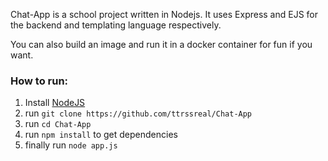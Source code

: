 Chat-App is a school project written in Nodejs. It uses Express and EJS for the backend and templating language respectively.

You can also build an image and run it in a docker container for fun if you want.

### How to run:
1. Install [NodeJS](https://nodejs.org/en/)
2. run `git clone https://github.com/ttrssreal/Chat-App`
3. run `cd Chat-App`
4. run `npm install` to get dependencies
5. finally run `node app.js`
